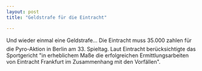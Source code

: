 ```yaml
---
layout: post
title: "Geldstrafe für die Eintracht"

---
```


Und wieder einmal eine Geldstrafe... Die Eintracht muss 35.000 zahlen für die Pyro-Aktion in Berlin am 33. Spieltag. Laut Eintracht berücksichtigte das Sportgericht "in erheblichem Maße die erfolgreichen Ermittlungsarbeiten von Eintracht Frankfurt im Zusammenhang mit den Vorfällen".


